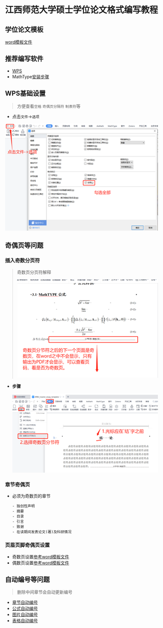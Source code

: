 # 江西师范大学硕士学位论文格式编写教程
## 学位论文模板
[word模板文件](./JXNU_master_essay_template.docx)
## 推荐编写软件
- [WPS](https://www.wps.cn/)
- MathType[安装步骤](./Format.md)
## WPS基础设置

> 方便查看`空格` `奇偶页分隔符` `制表符`等

- 点击`文件`$\rightarrow$`选项`

<img src="./assets/1689435056760.png" width="600">

## 奇偶页等问题

### 插入奇数分页符

> 奇数页分页符解释
>
> <img src="./assets/1689435599241.png" width="600">

- **步骤**

  <img src="./assets/1689435408203.png" width="600">

### 章节奇偶页
- 必须为奇数页的章节
  ```shell
  - 独创性声明
  - 摘要
  - 目录
  - 引言
  - 致谢
  - 在读期间发表论文(著)及科研情况
  ```
### 页眉页脚奇偶页设置
- 奇数页设置[参考word模板文件](./JXNU_master_essay_template.docx)
- 偶数页设置[参考word模板文件](./JXNU_master_essay_template.docx)

## 自动编号等问题
> 删除中间章节会自动更新编号
- [章节自动编号](./Chapter.md)
- [公式自动编号](./Format.md)
- [图片自动编号](./Chapter.md)
- [表格自动编号](./Chapter.md)




